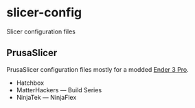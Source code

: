 # slicer-config

Slicer configuration files

## PrusaSlicer

PrusaSlicer configuration files mostly for a modded [Ender 3 Pro][ender-3-pro].

- Hatchbox
- MatterHackers — Build Series
- NinjaTek — NinjaFlex

[ender-3-pro]: https://github.com/albertogg/klipper-config
